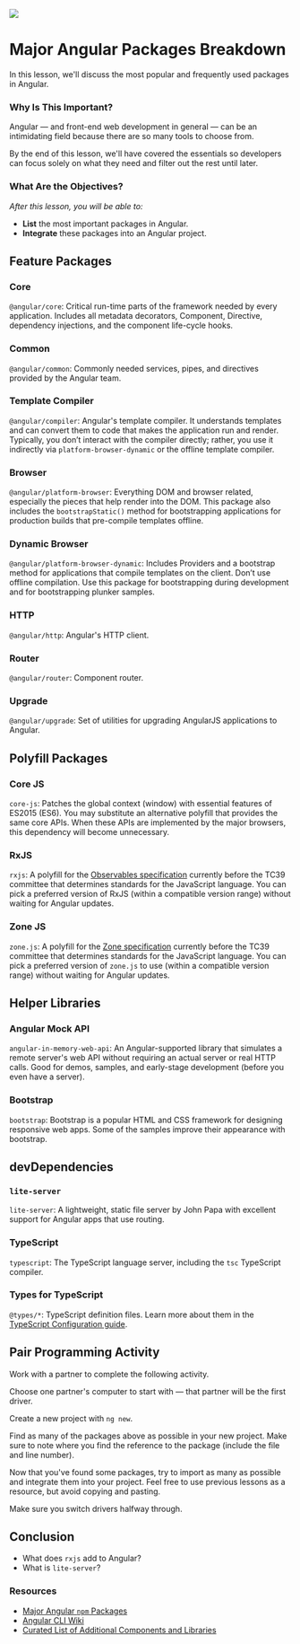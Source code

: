 ![](https://ga-dash.s3.amazonaws.com/production/assets/logo-9f88ae6c9c3871690e33280fcf557f33.png)

# Major Angular Packages Breakdown

In this lesson, we'll discuss the most popular and frequently used packages in Angular.

### Why Is This Important?

Angular — and front-end web development in general — can be an intimidating field because there are so many tools to choose from.

By the end of this lesson, we'll have covered the essentials so developers can focus solely on what they need and filter out the rest until later.

### What Are the Objectives?
*After this lesson, you will be able to:*

- **List** the most important packages in Angular.
- **Integrate** these packages into an Angular project.

## Feature Packages

### Core

`@angular/core`: Critical run-time parts of the framework needed by every application. Includes all metadata decorators, Component, Directive, dependency injections, and the component life-cycle hooks.

### Common

`@angular/common`: Commonly needed services, pipes, and directives provided by the Angular team.

### Template Compiler

`@angular/compiler`: Angular's template compiler. It understands templates and can convert them to code that makes the application run and render. Typically, you don’t interact with the compiler directly; rather, you use it indirectly via `platform-browser-dynamic` or the offline template compiler.

### Browser

`@angular/platform-browser`: Everything DOM and browser related, especially the pieces that help render into the DOM. This package also includes the `bootstrapStatic()` method for bootstrapping applications for production builds that pre-compile templates offline.

### Dynamic Browser

`@angular/platform-browser-dynamic`: Includes Providers and a bootstrap method for applications that compile templates on the client. Don’t use offline compilation. Use this package for bootstrapping during development and for bootstrapping plunker samples.

### HTTP

`@angular/http`: Angular's HTTP client.

### Router

`@angular/router`: Component router.

### Upgrade

`@angular/upgrade`: Set of utilities for upgrading AngularJS applications to Angular.

## Polyfill Packages

### Core JS

`core-js`: Patches the global context (window) with essential features of ES2015 (ES6). You may substitute an alternative polyfill that provides the same core APIs. When these APIs are implemented by the major browsers, this dependency will become unnecessary.

### RxJS

`rxjs`: A polyfill for the [Observables specification](https://github.com/tc39/proposal-observable) currently before the TC39 committee that determines standards for the JavaScript language. You can pick a preferred version of RxJS (within a compatible version range) without waiting for Angular updates.

### Zone JS

`zone.js`: A polyfill for the [Zone specification](https://gist.github.com/mhevery/63fdcdf7c65886051d55) currently before the TC39 committee that determines standards for the JavaScript language. You can pick a preferred version of `zone.js` to use (within a compatible version range) without waiting for Angular updates.

## Helper Libraries

### Angular Mock API

`angular-in-memory-web-api`: An Angular-supported library that simulates a remote server's web API without requiring an actual server or real HTTP calls. Good for demos, samples, and early-stage development (before you even have a server).

### Bootstrap

`bootstrap`: Bootstrap is a popular HTML and CSS framework for designing responsive web apps. Some of the samples improve their appearance with bootstrap.

## devDependencies

### `lite-server`

`lite-server`: A lightweight, static file server by John Papa with excellent support for Angular apps that use routing.

### TypeScript

`typescript`: The TypeScript language server, including the `tsc` TypeScript compiler.

### Types for TypeScript

`@types/*`: TypeScript definition files. Learn more about them in the [TypeScript Configuration guide](https://angular.io/guide/typescript-configuration#typings).

## Pair Programming Activity

Work with a partner to complete the following activity.  

Choose one partner's computer to start with — that partner will be the first driver.

Create a new project with `ng new`.

Find as many of the packages above as possible in your new project. Make sure to note where you find the reference to the package (include the file and line number).

Now that you've found some packages, try to import as many as possible and integrate them into your project. Feel free to use previous lessons as a resource, but avoid copying and pasting.

Make sure you switch drivers halfway through.

## Conclusion

- What does `rxjs` add to Angular?
- What is `lite-server`?

### Resources

- [Major Angular `npm` Packages](https://angular.io/guide/npm-packages)
- [Angular CLI Wiki](https://github.com/angular/angular-cli/wiki)
- [Curated List of Additional Components and Libraries](https://github.com/brillout/awesome-angular-components)
